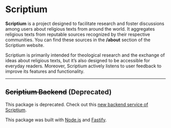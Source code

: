 # Scriptium

**Scriptium** is a project designed to facilitate research and foster discussions among users about religious texts from around the world. It aggregates religious texts from reputable sources recognized by their respective communities. You can find these sources in the **/about** section of the Scriptium website.

Scriptium is primarily intended for theological research and the exchange of ideas about religious texts, but it’s also designed to be accessible for everyday readers. Moreover, Scriptium actively listens to user feedback to improve its features and functionality.

---

## ~~Scriptium Backend~~ (Deprecated)

This package is deprecated. Check out this [new backend service of Scriptium](https://github.com/scriptium-project/scriptium-backend).

This package was built with [Node.js](https://nodejs.org/en) and [Fastify](https://fastify.dev).

